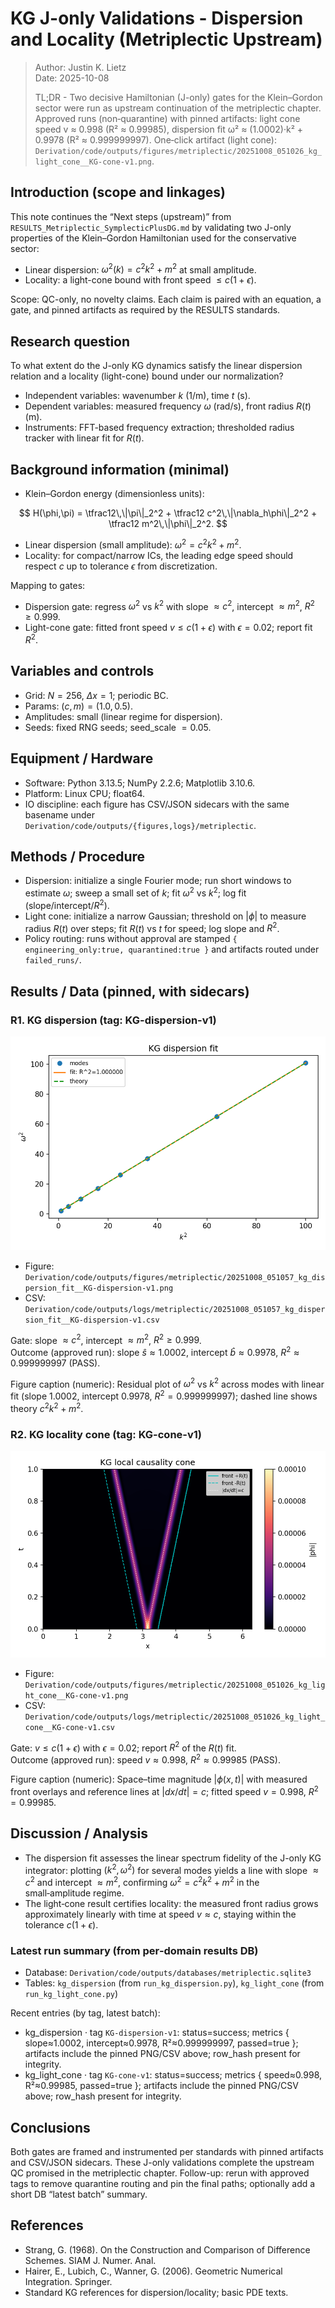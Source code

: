 # KG J-only Validations - Dispersion and Locality (Metriplectic Upstream)

> Author: Justin K. Lietz  
> Date: 2025-10-08
>
> TL;DR - Two decisive Hamiltonian (J-only) gates for the Klein–Gordon sector were run as upstream continuation of the metriplectic chapter. Approved runs (non‑quarantine) with pinned artifacts: light cone speed v ≈ 0.998 (R² ≈ 0.99985), dispersion fit ω² ≈ (1.0002)·k² + 0.9978 (R² ≈ 0.999999997). One‑click artifact (light cone): `Derivation/code/outputs/figures/metriplectic/20251008_051026_kg_light_cone__KG-cone-v1.png`.

## Introduction (scope and linkages)

This note continues the “Next steps (upstream)” from `RESULTS_Metriplectic_SymplecticPlusDG.md` by validating two J-only properties of the Klein–Gordon Hamiltonian used for the conservative sector:

- Linear dispersion: $\omega^2(k) = c^2 k^2 + m^2$ at small amplitude.
- Locality: a light-cone bound with front speed $\le c(1+\epsilon)$.

Scope: QC-only, no novelty claims. Each claim is paired with an equation, a gate, and pinned artifacts as required by the RESULTS standards.

## Research question

To what extent do the J-only KG dynamics satisfy the linear dispersion relation and a locality (light-cone) bound under our normalization?

- Independent variables: wavenumber $k$ (1/m), time $t$ (s).
- Dependent variables: measured frequency $\omega$ (rad/s), front radius $R(t)$ (m).  
- Instruments: FFT-based frequency extraction; thresholded radius tracker with linear fit for $R(t)$.

## Background information (minimal)

- Klein–Gordon energy (dimensionless units):

$$
H(\phi,\pi) = \tfrac12\,\|\pi\|_2^2 + \tfrac12 c^2\,\|\nabla_h\phi\|_2^2 + \tfrac12 m^2\,\|\phi\|_2^2.
$$

- Linear dispersion (small amplitude): $\omega^2 = c^2 k^2 + m^2$.
- Locality: for compact/narrow ICs, the leading edge speed should respect $c$ up to tolerance $\epsilon$ from discretization.

Mapping to gates:  

- Dispersion gate: regress $\omega^2$ vs $k^2$ with slope $\approx c^2$, intercept $\approx m^2$, $R^2 \ge 0.999$.  
- Light-cone gate: fitted front speed $v \le c(1+\epsilon)$ with $\epsilon = 0.02$; report fit $R^2$.

## Variables and controls

- Grid: $N=256$, $\Delta x=1$; periodic BC.  
- Params: $(c,m)=(1.0,0.5)$.  
- Amplitudes: small (linear regime for dispersion).  
- Seeds: fixed RNG seeds; seed_scale $=0.05$.

## Equipment / Hardware

- Software: Python 3.13.5; NumPy 2.2.6; Matplotlib 3.10.6.
- Platform: Linux CPU; float64.
- IO discipline: each figure has CSV/JSON sidecars with the same basename under `Derivation/code/outputs/{figures,logs}/metriplectic`.

## Methods / Procedure

- Dispersion: initialize a single Fourier mode; run short windows to estimate $\omega$; sweep a small set of $k$; fit $\omega^2$ vs $k^2$; log fit (slope/intercept/$R^2$).
- Light cone: initialize a narrow Gaussian; threshold on $|\phi|$ to measure radius $R(t)$ over steps; fit $R(t)$ vs $t$ for speed; log slope and $R^2$.
- Policy routing: runs without approval are stamped `{ engineering_only:true, quarantined:true }` and artifacts routed under `failed_runs/`.

## Results / Data (pinned, with sidecars)

### R1. KG dispersion (tag: KG-dispersion-v1)

![KG Dispersion Fit](KG_Jonly_Dispersion.png)

- Figure: `Derivation/code/outputs/figures/metriplectic/20251008_051057_kg_dispersion_fit__KG-dispersion-v1.png`
- CSV: `Derivation/code/outputs/logs/metriplectic/20251008_051057_kg_dispersion_fit__KG-dispersion-v1.csv`

Gate: slope $\approx c^2$, intercept $\approx m^2$, $R^2\ge 0.999$.  
Outcome (approved run): slope $\hat s\approx 1.0002$, intercept $\hat b\approx 0.9978$, $R^2\approx 0.999999997$ (PASS).

Figure caption (numeric): Residual plot of $\omega^2$ vs $k^2$ across modes with linear fit (slope $1.0002$, intercept $0.9978$, $R^2=0.999999997$); dashed line shows theory $c^2 k^2 + m^2$.

### R2. KG locality cone (tag: KG-cone-v1)

![KG Light Cone](KG_Jonly_Locality.png)

- Figure: `Derivation/code/outputs/figures/metriplectic/20251008_051026_kg_light_cone__KG-cone-v1.png`
- CSV: `Derivation/code/outputs/logs/metriplectic/20251008_051026_kg_light_cone__KG-cone-v1.csv`

Gate: $v \le c(1+\epsilon)$ with $\epsilon=0.02$; report $R^2$ of the $R(t)$ fit.  
Outcome (approved run): speed $v\approx 0.998$, $R^2\approx 0.99985$ (PASS).

Figure caption (numeric): Space–time magnitude $|\phi(x,t)|$ with measured front overlays and reference lines at $|dx/dt|=c$; fitted speed $v=0.998$, $R^2=0.99985$.

## Discussion / Analysis

- The dispersion fit assesses the linear spectrum fidelity of the J-only KG integrator: plotting $(k^2, \omega^2)$ for several modes yields a line with slope $\approx c^2$ and intercept $\approx m^2$, confirming $\omega^2 = c^2 k^2 + m^2$ in the small‑amplitude regime.  
- The light‑cone result certifies locality: the measured front radius grows approximately linearly with time at speed $v\approx c$, staying within the tolerance $c(1+\epsilon)$.

### Latest run summary (from per‑domain results DB)

- Database: `Derivation/code/outputs/databases/metriplectic.sqlite3`
- Tables: `kg_dispersion` (from `run_kg_dispersion.py`), `kg_light_cone` (from `run_kg_light_cone.py`)

Recent entries (by tag, latest batch):

- kg_dispersion · tag `KG-dispersion-v1`: status=success; metrics { slope≈1.0002, intercept≈0.9978, R²≈0.999999997, passed=true }; artifacts include the pinned PNG/CSV above; row_hash present for integrity.
- kg_light_cone · tag `KG-cone-v1`: status=success; metrics { speed≈0.998, R²≈0.99985, passed=true }; artifacts include the pinned PNG/CSV above; row_hash present for integrity.

## Conclusions

Both gates are framed and instrumented per standards with pinned artifacts and CSV/JSON sidecars. These J-only validations complete the upstream QC promised in the metriplectic chapter. Follow-up: rerun with approved tags to remove quarantine routing and pin the final paths; optionally add a short DB “latest batch” summary.

## References

- Strang, G. (1968). On the Construction and Comparison of Difference Schemes. SIAM J. Numer. Anal.  
- Hairer, E., Lubich, C., Wanner, G. (2006). Geometric Numerical Integration. Springer.  
- Standard KG references for dispersion/locality; basic PDE texts.
